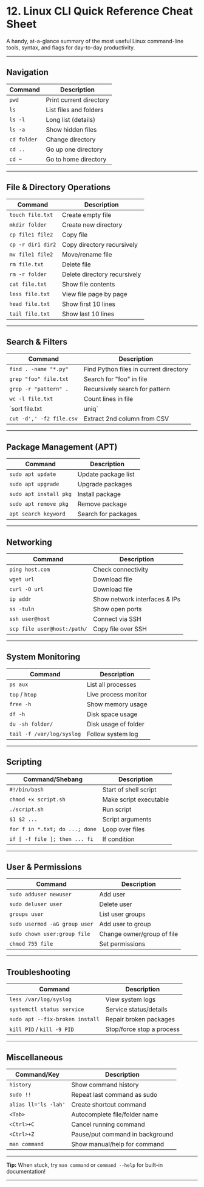 # 12. Linux CLI Quick Reference Cheat Sheet

A handy, at-a-glance summary of the most useful Linux command-line tools, syntax, and flags for day-to-day productivity.

---

## Navigation

| Command                   | Description                            |
|---------------------------|----------------------------------------|
| `pwd`                     | Print current directory                |
| `ls`                      | List files and folders                 |
| `ls -l`                   | Long list (details)                    |
| `ls -a`                   | Show hidden files                      |
| `cd folder`               | Change directory                       |
| `cd ..`                   | Go up one directory                    |
| `cd ~`                    | Go to home directory                   |

---

## File & Directory Operations

| Command                       | Description                               |
|-------------------------------|-------------------------------------------|
| `touch file.txt`              | Create empty file                         |
| `mkdir folder`                | Create new directory                      |
| `cp file1 file2`              | Copy file                                 |
| `cp -r dir1 dir2`             | Copy directory recursively                |
| `mv file1 file2`              | Move/rename file                          |
| `rm file.txt`                 | Delete file                               |
| `rm -r folder`                | Delete directory recursively              |
| `cat file.txt`                | Show file contents                        |
| `less file.txt`               | View file page by page                    |
| `head file.txt`               | Show first 10 lines                       |
| `tail file.txt`               | Show last 10 lines                        |

---

## Search & Filters

| Command                              | Description                                    |
|--------------------------------------|------------------------------------------------|
| `find . -name "*.py"`                | Find Python files in current directory         |
| `grep "foo" file.txt`                | Search for "foo" in file                       |
| `grep -r "pattern" .`                | Recursively search for pattern                 |
| `wc -l file.txt`                     | Count lines in file                            |
| `sort file.txt | uniq`                | Sort and remove duplicates                     |
| `cut -d',' -f2 file.csv`             | Extract 2nd column from CSV                    |

---

## Package Management (APT)

| Command                         | Description                              |
|----------------------------------|------------------------------------------|
| `sudo apt update`                | Update package list                      |
| `sudo apt upgrade`               | Upgrade packages                         |
| `sudo apt install pkg`           | Install package                          |
| `sudo apt remove pkg`            | Remove package                           |
| `apt search keyword`             | Search for packages                      |

---

## Networking

| Command                            | Description                                |
|-------------------------------------|--------------------------------------------|
| `ping host.com`                     | Check connectivity                         |
| `wget url`                          | Download file                              |
| `curl -O url`                       | Download file                              |
| `ip addr`                           | Show network interfaces & IPs              |
| `ss -tuln`                          | Show open ports                            |
| `ssh user@host`                     | Connect via SSH                            |
| `scp file user@host:/path/`         | Copy file over SSH                         |

---

## System Monitoring

| Command                      | Description                             |
|------------------------------|-----------------------------------------|
| `ps aux`                     | List all processes                      |
| `top` / `htop`               | Live process monitor                    |
| `free -h`                    | Show memory usage                       |
| `df -h`                      | Disk space usage                        |
| `du -sh folder/`             | Disk usage of folder                    |
| `tail -f /var/log/syslog`    | Follow system log                       |

---

## Scripting

| Command/Shebang            | Description                                |
|----------------------------|--------------------------------------------|
| `#!/bin/bash`              | Start of shell script                      |
| `chmod +x script.sh`       | Make script executable                     |
| `./script.sh`              | Run script                                 |
| `$1 $2 ...`                | Script arguments                           |
| `for f in *.txt; do ...; done` | Loop over files                       |
| `if [ -f file ]; then ... fi`   | If condition                         |

---

## User & Permissions

| Command                          | Description                              |
|-----------------------------------|------------------------------------------|
| `sudo adduser newuser`            | Add user                                 |
| `sudo deluser user`               | Delete user                              |
| `groups user`                     | List user groups                         |
| `sudo usermod -aG group user`     | Add user to group                        |
| `sudo chown user:group file`      | Change owner/group of file               |
| `chmod 755 file`                  | Set permissions                          |

---

## Troubleshooting

| Command                               | Description                             |
|----------------------------------------|-----------------------------------------|
| `less /var/log/syslog`                 | View system logs                        |
| `systemctl status service`             | Service status/details                  |
| `sudo apt --fix-broken install`        | Repair broken packages                  |
| `kill PID` / `kill -9 PID`             | Stop/force stop a process               |

---

## Miscellaneous

| Command/Key        | Description                                  |
|--------------------|----------------------------------------------|
| `history`          | Show command history                         |
| `sudo !!`          | Repeat last command as sudo                  |
| `alias ll='ls -lah'` | Create shortcut command                    |
| `<Tab>`            | Autocomplete file/folder name                |
| `<Ctrl>+C`         | Cancel running command                       |
| `<Ctrl>+Z`         | Pause/put command in background              |
| `man command`      | Show manual/help for command                 |

---

**Tip:** When stuck, try `man command` or `command --help` for built-in documentation!

---